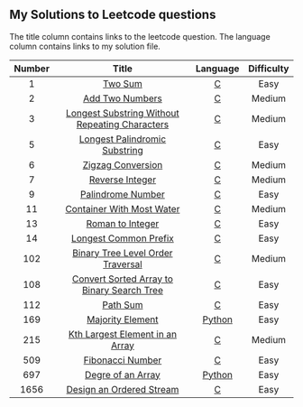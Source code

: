 ## My Solutions to Leetcode questions

The title column contains links to the leetcode question.
The language column contains links to my solution file.


| Number | Title | Language | Difficulty |
| :----: | :---: | :------: | :--------: |
| 1 | [Two Sum](https://leetcode.com/problems/two-sum/) | [C](algorithms/two_sum.c) | Easy |
| 2 | [Add Two Numbers](https://leetcode.com/problems/add-two-numbers/) | [C](algorithms/add_two_numbers.c) | Medium |
| 3 | [Longest Substring Without Repeating Characters](https://leetcode.com/problems/longest-substring-without-repeating-characters/) | [C](algorithms/longest_substring_without_repeating_characters.c) | Medium |
| 5 | [Longest Palindromic Substring](https://leetcode.com/problems/longest-palindromic-substring/) | [C](algorithms/longest_palindromic_substring.c) | Easy |
| 6 | [Zigzag Conversion](https://leetcode.com/problems/zigzag-conversion/) | [C](algorithms/zigzag_conversion.c) | Medium |
| 7 | [Reverse Integer](https://leetcode.com/problems/reverse-integer/) | [C](algorithms/reverse_integer.c) | Medium |
| 9 | [Palindrome Number](https://leetcode.com/problems/palindrome-number/) | [C](algorithms/palindrome_number.c) | Easy |
| 11 | [Container With Most Water](https://leetcode.com/problems/container-with-most-water/) | [C](algorithms/container_with_most_water.c) | Medium |
| 13 | [Roman to Integer](https://leetcode.com/problems/roman-to-integer/) | [C](algorithms/roman_to_integer.c) | Easy |
| 14 | [Longest Common Prefix](https://leetcode.com/problems/longest-common-prefix/) | [C](algorithms/longest_common_prefix.c) | Easy |
| 102 | [Binary Tree Level Order Traversal](https://https://leetcode.com/problems/binary-tree-level-order-traversal/) | [C](algorithms/binary_tree_level_order_traversal.c) | Medium |
| 108 | [Convert Sorted Array to Binary Search Tree](https://https://leetcode.com/problems/convert-sorted-array-to-binary-search-tree/) | [C](algorithms/convert_sorted_array_to_binary_search_tree.c) | Easy |
| 112 | [Path Sum](https://https://leetcode.com/problems/path-sum/) | [C](algorithms/path_sum.c) | Easy |
| 169 | [Majority Element](https://leetcode.com/problems/majority-element/) | [Python](algorithms/majority_element.py) | Easy |
| 215 | [Kth Largest Element in an Array](https://https://leetcode.com/problems/kth-largest-element-in-an-array/) | [C](algorithms/kth_largest_element_in_an_array.c) | Medium |
| 509 | [Fibonacci Number](https://leetcode.com/problems/fibonacci-number/) | [C](algorithms/fibonacci_number.c) | Easy |
| 697 | [Degre of an Array](https://leetcode.com/problems/degree-of-an-array/) | [Python](algorithms/degree_of_an_array.py) | Easy |
| 1656 | [Design an Ordered Stream](https://leetcode.com/problems/design-an-ordered-stream/) | [C](algorithms/design_an_ordered_stream.c) | Easy |
